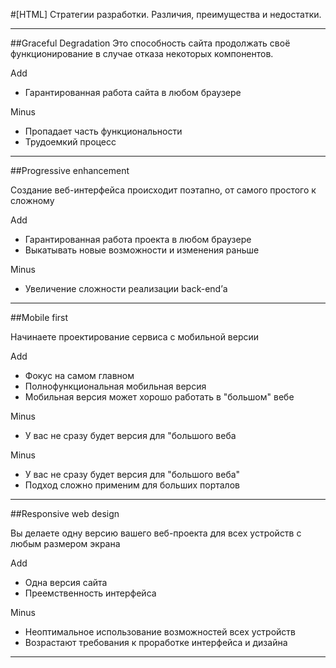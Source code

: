 #[HTML] Стратегии разработки. Различия, преимущества и недостатки.

---
##Graceful Degradation
Это способность сайта продолжать своё функционирование в случае отказа некоторых компонентов.

Add
+ Гарантированная работа сайта в любом браузере

Minus
- Пропадает часть функциональности
- Трудоемкий процесс
---
##Progressive enhancement

Cоздание веб-интерфейса происходит поэтапно, от самого простого к сложному

Add
+ Гарантированная работа проекта в любом браузере
+ Выкатывать новые возможности и изменения раньше

Minus
- Увеличение сложности реализации back-end’а
---
##Mobile first

Начинаете проектирование сервиса с мобильной версии

Add
 + Фокус на самом главном
 + Полнофункциональная мобильная версия
 + Мобильная версия может хорошо работать в "большом" вебе

Minus
 + У вас не сразу будет версия для "большого веба

Minus
+ У вас не сразу будет версия для "большого веба"
+ Подход сложно применим для больших порталов
---
##Responsive web design

Вы делаете одну версию вашего веб-проекта для всех устройств с любым размером экрана

Add
+ Одна версия сайта
+ Преемственность интерфейса

Minus
+ Неоптимальное использование возможностей всех устройств
+ Возрастают требования к проработке интерфейса и дизайна
---
